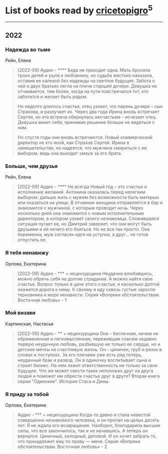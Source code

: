 # List of books read by [cricetopigro](http://vk.com/id189877867)<sup>5</sup>
---

## 2022

### Надежда во тьме
Рейн, Елена
> [2022-09] Аудио - ****
> Беда не приходит одна. Мать бросила троих детей и ушла к любовнику, но судьба жестоко наказала, оставив ее калекой без надежды на светлое будущее. Забота о ней и двух братьях легла на плечи старшей дочери. Девушка не отчаивается, тем более, когда на пути повстречался тот, кто заботится и желает быть рядом.
> 
> Но недолго длилось счастье, отец узнает, что парень дочери – сын Страхова, и разлучает их. Через два года Ирина вновь встречает Сергея, но эта встреча обернулась несчастьем – исчезает отец. Девушка винит себя, принимая решение больше не видеться с ним.
> 
> Но спустя годы они вновь встречаются. Новый коммерческий директор не кто иной, как Страхов Сергей. Ирина в замешательстве, но надеется, что мужчина смириться с ее выбором, ведь она выходит замуж за его брата.


### Больше, чем друзья
Рейн, Елена
> [2022-09] Аудио - ****
> Не всегда Новый год – это счастье и исполнение желаний. Антонина оказалась перед нелегким выбором: дальше жить с мужем без возможности быть матерью или оказаться на улице. В отчаянии женщина отправляется в бар и знакомится с мужчиной, с которым проводит ночь. Через несколько дней она знакомится с новым исполнительным директором, в котором узнает своего незнакомца. Сложившаяся ситуация пугает ее, но Дмитрий заверяет, что они могут быть друзьями и ей нечего его бояться.
> Но не все так просто. Она беременна, муж согласен идти на уступки, а друг… не готов отпустить ее.


### Я тебя ненавижу
Орлова, Екатерина
> [2022-09] Аудио - *** + нецензурщина
> Неудачно влюбившись, можно обречь себя на долгие страдания. А можно найти свое счастье. Вопрос только в цене этого счастья, и насколько долгой окажется дорога к нему. К своему я иду сквозь густые заросли терновника и море ненависти.
> Серия «Вопреки обстоятельствам. Восточная любовь» - 1


### Мой визави
Карпинская, Настасья
> [2022-09] Аудио - ** + нецензурщина
> Она – беспечная, ничем не обремененная и легкомысленная, пережившая совсем недавно первую неудачную любовь, разбившую не только ее сердце, но и детские мечты на счастливую жизнь. Он – циничен, груб и резок в словах и поступках. За его плечами уже есть ряд потерь, неудачный брак и развод. Он в одиночку воспитывает сына и строит бизнес. На нем лежит ответственность не только за свое будущее. Что же может свести таких непохожих друг на друга людей и поможет им обрести счастье друг в друге? Вторая книга серии "Одинокие". История Стаса и Дины.


### Я приду за тобой
Орлова, Екатерина
> Аудио - *** + нецензурщина
> Когда-то давно я стала невестой совершенно незнакомого человека, и он пропал на целых десять лет. Я не ждала его возвращения. Наоборот, благодарила высшие силы, что все закончилось, так и не начавшись. А теперь он вернулся. Циничный, холодный, деловой. И он хочет забрать то, что принадлежит ему по праву — меня.
> Серия «Вопреки обстоятельствам. Восточная любовь» - 2




